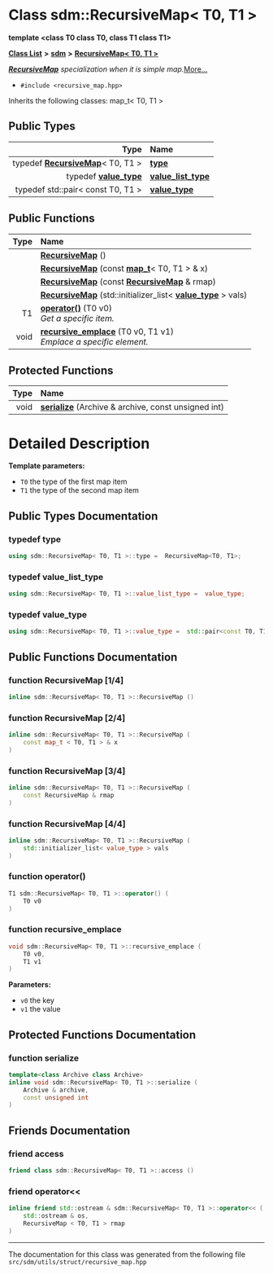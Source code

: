 
# Class sdm::RecursiveMap&lt; T0, T1 &gt;

<link rel="stylesheet" href="https://cdnjs.cloudflare.com/ajax/libs/KaTeX/0.5.1/katex.min.css">
<link rel="stylesheet" href="https://cdn.jsdelivr.net/github-markdown-css/2.2.1/github-markdown.css"/>


**template &lt;class T0 class T0, class T1 class T1&gt;**


[**Class List**](annotated.md) **>** [**sdm**](namespacesdm.md) **>** [**RecursiveMap&lt; T0, T1 &gt;**](classsdm_1_1RecursiveMap_3_01T0_00_01T1_01_4.md)



[_**RecursiveMap**_](classsdm_1_1RecursiveMap.md) _specialization when it is simple map._[More...](#detailed-description)

* `#include <recursive_map.hpp>`



Inherits the following classes: map_t< T0, T1 >








## Public Types

| Type | Name |
| ---: | :--- |
| typedef [**RecursiveMap**](classsdm_1_1RecursiveMap.md)&lt; T0, T1 &gt; | [**type**](classsdm_1_1RecursiveMap_3_01T0_00_01T1_01_4.md#typedef-type)  <br> |
| typedef [**value\_type**](classsdm_1_1RecursiveMap_3_01T0_00_01T1_01_4.md#typedef-value-type) | [**value\_list\_type**](classsdm_1_1RecursiveMap_3_01T0_00_01T1_01_4.md#typedef-value-list-type)  <br> |
| typedef std::pair&lt; const T0, T1 &gt; | [**value\_type**](classsdm_1_1RecursiveMap_3_01T0_00_01T1_01_4.md#typedef-value-type)  <br> |




## Public Functions

| Type | Name |
| ---: | :--- |
|   | [**RecursiveMap**](classsdm_1_1RecursiveMap_3_01T0_00_01T1_01_4.md#function-recursivemap-1-4) () <br> |
|   | [**RecursiveMap**](classsdm_1_1RecursiveMap_3_01T0_00_01T1_01_4.md#function-recursivemap-2-4) (const [**map\_t**](recursive__map_8hpp.md#typedef-map-t)&lt; T0, T1 &gt; & x) <br> |
|   | [**RecursiveMap**](classsdm_1_1RecursiveMap_3_01T0_00_01T1_01_4.md#function-recursivemap-3-4) (const [**RecursiveMap**](classsdm_1_1RecursiveMap.md) & rmap) <br> |
|   | [**RecursiveMap**](classsdm_1_1RecursiveMap_3_01T0_00_01T1_01_4.md#function-recursivemap-4-4) (std::initializer\_list&lt; [**value\_type**](classsdm_1_1RecursiveMap_3_01T0_00_01T1_01_4.md#typedef-value-type) &gt; vals) <br> |
|  T1 | [**operator()**](classsdm_1_1RecursiveMap_3_01T0_00_01T1_01_4.md#function-operator()) (T0 v0) <br>_Get a specific item._  |
|  void | [**recursive\_emplace**](classsdm_1_1RecursiveMap_3_01T0_00_01T1_01_4.md#function-recursive-emplace) (T0 v0, T1 v1) <br>_Emplace a specific element._  |






## Protected Functions

| Type | Name |
| ---: | :--- |
|  void | [**serialize**](classsdm_1_1RecursiveMap_3_01T0_00_01T1_01_4.md#function-serialize) (Archive & archive, const unsigned int) <br> |


# Detailed Description




**Template parameters:**


* `T0` the type of the first map item 
* `T1` the type of the second map item 



    
## Public Types Documentation


### typedef type 


```cpp
using sdm::RecursiveMap< T0, T1 >::type =  RecursiveMap<T0, T1>;
```



### typedef value\_list\_type 


```cpp
using sdm::RecursiveMap< T0, T1 >::value_list_type =  value_type;
```



### typedef value\_type 


```cpp
using sdm::RecursiveMap< T0, T1 >::value_type =  std::pair<const T0, T1>;
```


## Public Functions Documentation


### function RecursiveMap [1/4]


```cpp
inline sdm::RecursiveMap< T0, T1 >::RecursiveMap () 
```



### function RecursiveMap [2/4]


```cpp
inline sdm::RecursiveMap< T0, T1 >::RecursiveMap (
    const map_t < T0, T1 > & x
) 
```



### function RecursiveMap [3/4]


```cpp
inline sdm::RecursiveMap< T0, T1 >::RecursiveMap (
    const RecursiveMap & rmap
) 
```



### function RecursiveMap [4/4]


```cpp
inline sdm::RecursiveMap< T0, T1 >::RecursiveMap (
    std::initializer_list< value_type > vals
) 
```



### function operator() 


```cpp
T1 sdm::RecursiveMap< T0, T1 >::operator() (
    T0 v0
) 
```



### function recursive\_emplace 


```cpp
void sdm::RecursiveMap< T0, T1 >::recursive_emplace (
    T0 v0,
    T1 v1
) 
```




**Parameters:**


* `v0` the key 
* `v1` the value 



        
## Protected Functions Documentation


### function serialize 


```cpp
template<class Archive class Archive>
inline void sdm::RecursiveMap< T0, T1 >::serialize (
    Archive & archive,
    const unsigned int
) 
```

## Friends Documentation



### friend access 


```cpp
friend class sdm::RecursiveMap< T0, T1 >::access () 
```



### friend operator&lt;&lt; 


```cpp
inline friend std::ostream & sdm::RecursiveMap< T0, T1 >::operator<< (
    std::ostream & os,
    RecursiveMap < T0, T1 > rmap
) 
```



------------------------------
The documentation for this class was generated from the following file `src/sdm/utils/struct/recursive_map.hpp`